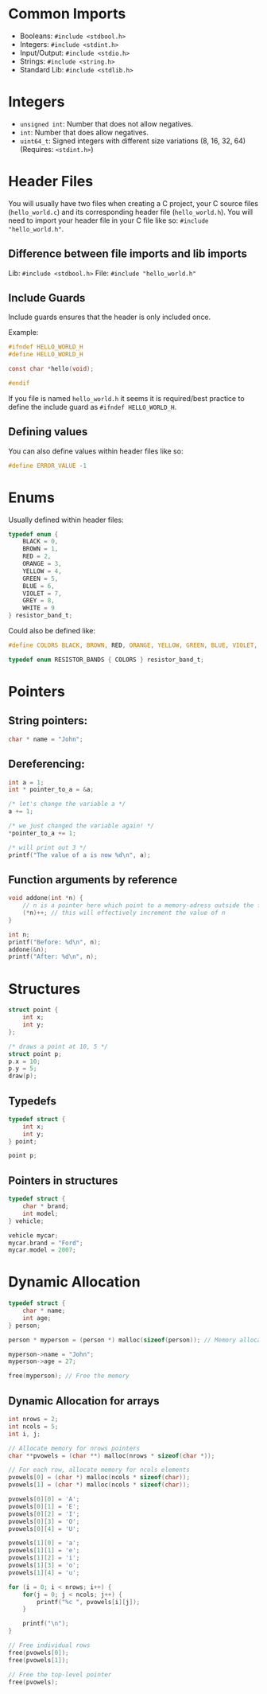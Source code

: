 # Common Imports

- Booleans:  `#include <stdbool.h>`
- Integers:  `#include <stdint.h>`
- Input/Output: `#include <stdio.h>`
- Strings: `#include <string.h>`
- Standard Lib: `#include <stdlib.h>`
# Integers

- `unsigned int`: Number that does not allow negatives.
- `int`: Number that does allow negatives.
- `uint64_t`: Signed integers with different size variations (8, 16, 32, 64) (Requires: `<stdint.h>`)
# Header Files

You will usually have two files when creating a C project, your C source files  (`hello_world.c`) and its corresponding header file (`hello_world.h`). 
You will need to import your header file in your C file like so: `#include "hello_world.h"`.
## Difference between file imports and lib imports

Lib: `#include <stdbool.h>`
File: `#include "hello_world.h"`
## Include Guards

Include guards ensures that the header is only included once.

Example:

```c
#ifndef HELLO_WORLD_H
#define HELLO_WORLD_H

const char *hello(void);

#endif
```

If you file is named `hello_world.h` it seems it is required/best practice to define the include guard as `#ifndef HELLO_WORLD_H`.

## Defining values

You can also define values within header files like so:

```C
#define ERROR_VALUE -1
```
# Enums

Usually defined within header files:

```C
typedef enum {
    BLACK = 0,
    BROWN = 1,
    RED = 2,
    ORANGE = 3,
    YELLOW = 4,
    GREEN = 5,
    BLUE = 6,
    VIOLET = 7,
    GREY = 8,
    WHITE = 9
} resistor_band_t;
```

Could also be defined like:

```c
#define COLORS BLACK, BROWN, RED, ORANGE, YELLOW, GREEN, BLUE, VIOLET, GREY, WHITE

typedef enum RESISTOR_BANDS { COLORS } resistor_band_t;
```


# Pointers

## String pointers:

```C
char * name = "John";
```
## Dereferencing:

```C
int a = 1;
int * pointer_to_a = &a;

/* let's change the variable a */
a += 1;

/* we just changed the variable again! */
*pointer_to_a += 1;

/* will print out 3 */
printf("The value of a is now %d\n", a);
```

## Function arguments by reference

```C
void addone(int *n) {
    // n is a pointer here which point to a memory-adress outside the function scope
    (*n)++; // this will effectively increment the value of n
}

int n;
printf("Before: %d\n", n);
addone(&n);
printf("After: %d\n", n);
```
# Structures

```C
struct point {
    int x;
    int y;
};

/* draws a point at 10, 5 */
struct point p;
p.x = 10;
p.y = 5;
draw(p);
```
## Typedefs

```C
typedef struct {
    int x;
    int y;
} point;

point p;
```
## Pointers in structures

```C
typedef struct {
    char * brand;
    int model;
} vehicle;

vehicle mycar;
mycar.brand = "Ford";
mycar.model = 2007;
```

# Dynamic Allocation

```C
typedef struct {
    char * name;
    int age;
} person;

person * myperson = (person *) malloc(sizeof(person)); // Memory allocation

myperson->name = "John";
myperson->age = 27;

free(myperson); // Free the memory
```

## Dynamic Allocation for arrays

```C
int nrows = 2;
int ncols = 5;
int i, j;

// Allocate memory for nrows pointers
char **pvowels = (char **) malloc(nrows * sizeof(char *));

// For each row, allocate memory for ncols elements
pvowels[0] = (char *) malloc(ncols * sizeof(char));
pvowels[1] = (char *) malloc(ncols * sizeof(char));

pvowels[0][0] = 'A';
pvowels[0][1] = 'E';
pvowels[0][2] = 'I';
pvowels[0][3] = 'O';
pvowels[0][4] = 'U';

pvowels[1][0] = 'a';
pvowels[1][1] = 'e';
pvowels[1][2] = 'i';
pvowels[1][3] = 'o';
pvowels[1][4] = 'u';

for (i = 0; i < nrows; i++) {
    for(j = 0; j < ncols; j++) {
        printf("%c ", pvowels[i][j]);
    }

    printf("\n");
}

// Free individual rows
free(pvowels[0]);
free(pvowels[1]);

// Free the top-level pointer
free(pvowels);
```

